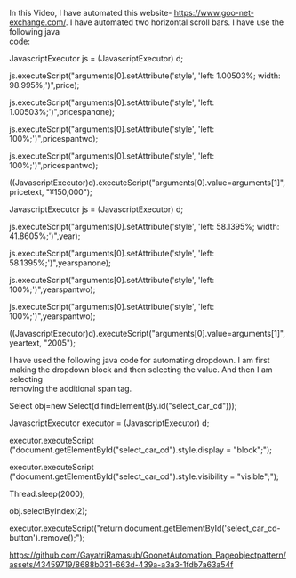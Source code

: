  In this Video, I have automated this website- https://www.goo-net-exchange.com/. I have automated two horizontal scroll bars. I have use the following java  
 code:

  JavascriptExecutor js = (JavascriptExecutor) d;
        
  js.executeScript("arguments[0].setAttribute('style', 'left: 1.00503%; width: 98.995%;')",price);
		
		
 js.executeScript("arguments[0].setAttribute('style', 'left: 1.00503%;')",pricespanone);
			
			
 js.executeScript("arguments[0].setAttribute('style', 'left: 100%;')",pricespantwo);
			
 js.executeScript("arguments[0].setAttribute('style', 'left: 100%;')",pricespantwo);
		
((JavascriptExecutor)d).executeScript("arguments[0].value=arguments[1]", pricetext, "¥150,000");


 JavascriptExecutor js = (JavascriptExecutor) d;
        
 js.executeScript("arguments[0].setAttribute('style', 'left: 58.1395%; width: 41.8605%;')",year);
		
 js.executeScript("arguments[0].setAttribute('style', 'left: 58.1395%;')",yearspanone);
		
 js.executeScript("arguments[0].setAttribute('style', 'left: 100%;')",yearspantwo);
		
 js.executeScript("arguments[0].setAttribute('style', 'left: 100%;')",yearspantwo);
		
 ((JavascriptExecutor)d).executeScript("arguments[0].value=arguments[1]", yeartext, "2005");

  I have used the following java code for automating dropdown. I am first making the dropdown block and then selecting the value. And then I am selecting     
  removing the additional span tag.


  Select obj=new Select(d.findElement(By.id("select_car_cd")));
		
  JavascriptExecutor executor = (JavascriptExecutor) d;
		
  executor.executeScript ("document.getElementById(\"select_car_cd\").style.display = \"block\";");
	
  executor.executeScript ("document.getElementById(\"select_car_cd\").style.visibility = \"visible\";");
	 
  Thread.sleep(2000);
    
  obj.selectByIndex(2);
    
  executor.executeScript("return document.getElementById('select_car_cd-button').remove();");
		
		


		
		

		

https://github.com/GayatriRamasub/GoonetAutomation_Pageobjectpattern/assets/43459719/8688b031-663d-439a-a3a3-1fdb7a63a54f

 
